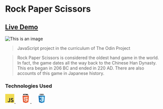 # Rock Paper Scissors

## [Live Demo](https://onionpowder01.github.io/Rock-Paper-Scissors/)

![This is an image](https://user-images.githubusercontent.com/106592392/194506390-4e423283-239e-4f26-af40-8282f5e11c72.png)

>JavaScript project in the curriculum of The Odin Project

> Rock Paper Scissors is considered the oldest hand game in the world. In fact, the game dates all the way back to the Chinese Han Dynasty. 
This era began in 206 BC and ended in 220 AD. 
There are also accounts of this game in Japanese history.</p>

### Technologies Used

<a href="https://developer.mozilla.org/en-US/docs/Web/JavaScript" target="_blank" rel="noreferrer"> <img src="https://raw.githubusercontent.com/devicons/devicon/master/icons/javascript/javascript-original.svg" alt="javascript" width="30" height="30"/> </a>  &emsp;   <a href="https://www.w3.org/html/" target="_blank" rel="noreferrer"> <img src="https://raw.githubusercontent.com/devicons/devicon/master/icons/html5/html5-original-wordmark.svg" alt="html5" width="30" height="30"/> </a>  &emsp;   <a href="https://www.w3schools.com/css/" target="_blank" rel="noreferrer"> <img src="https://raw.githubusercontent.com/devicons/devicon/master/icons/css3/css3-original-wordmark.svg" alt="css3" width="30" height="30"/> </a>





